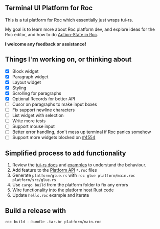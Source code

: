 
## Terminal UI Platform for Roc

This is a tui platform for Roc which essentially just wraps tui-rs.

My goal is to learn more about Roc platform dev, and explore ideas for the Roc editor, and how to do [Action-State in Roc](https://docs.google.com/document/d/16qY4NGVOHu8mvInVD-ddTajZYSsFvFBvQON_hmyHGfo/edit#).

**I welcome any feedback or assistance!**

## Things I'm working on, or thinking about
- [x] Block widget
- [x] Paragraph widget
- [x] Layout widget
- [x] Styling
- [x] Scrolling for paragraphs
- [x] Optional Records for better API
- [ ] Cusor on paragraphs to make input boxes
- [ ] Fix support newline characters
- [ ] List widget with selection
- [ ] Write more tests
- [ ] Support mouse input
- [ ] Better error handling, don't mess up terminal if Roc panics somehow 
- [ ] Support more widgets blocked on [#4554](https://github.com/roc-lang/roc/issues/4554)

## Simplified process to add functionality
1. Review the [tui-rs docs](https://docs.rs/tui/0.19.0/tui/) and [examples](https://github.com/fdehau/tui-rs/tree/master/examples) to understand the behaviour.
2. Add feature to the [Platform API](./platform/main.roc) `*.roc` files
3. Generate `platform/glue.rs` with `roc glue platform/main.roc platform/src/glue.rs`
4. Use `cargo build` from the platform folder to fix any errors
5. Wire functionality into the platform host Rust code 
6. Update `hello.roc` example and iterate 

## Build a release with

`roc build --bundle .tar.br platform/main.roc`